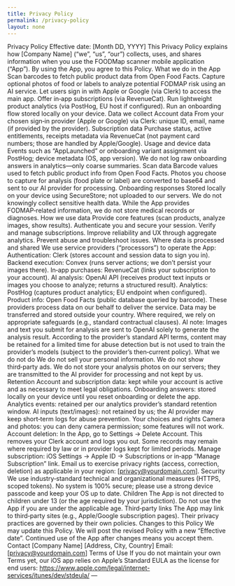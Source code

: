 ```yaml
---
title: Privacy Policy
permalink: /privacy-policy
layout: none
---
```


Privacy Policy
Effective date: [Month DD, YYYY]
This Privacy Policy explains how [Company Name] (“we”, “us”, “our”) collects, uses, and shares information when you use the FOODMap scanner mobile application (“App”).
By using the App, you agree to this Policy.
What we do in the App
Scan barcodes to fetch public product data from Open Food Facts.
Capture optional photos of food or labels to analyze potential FODMAP risk using an AI service.
Let users sign in with Apple or Google (via Clerk) to access the main app.
Offer in‑app subscriptions (via RevenueCat).
Run lightweight product analytics (via PostHog, EU host if configured).
Run an onboarding flow stored locally on your device.
Data we collect
Account data
From your chosen sign‑in provider (Apple or Google) via Clerk: unique ID, email, name (if provided by the provider).
Subscription data
Purchase status, active entitlements, receipts metadata via RevenueCat (not payment card numbers; those are handled by Apple/Google).
Usage and device data
Events such as “AppLaunched” or onboarding variant assignment via PostHog; device metadata (OS, app version). We do not log raw onboarding answers in analytics—only coarse summaries.
Scan data
Barcode values used to fetch public product info from Open Food Facts.
Photos you choose to capture for analysis (food plate or label) are converted to base64 and sent to our AI provider for processing.
Onboarding responses
Stored locally on your device using SecureStore; not uploaded to our servers.
We do not knowingly collect sensitive health data. While the App provides FODMAP‑related information, we do not store medical records or diagnoses.
How we use data
Provide core features (scan products, analyze images, show results).
Authenticate you and secure your session.
Verify and manage subscriptions.
Improve reliability and UX through aggregate analytics.
Prevent abuse and troubleshoot issues.
Where data is processed and shared
We use service providers (“processors”) to operate the App:
Authentication: Clerk (stores account and session data to sign you in).
Backend execution: Convex (runs server actions; we don’t persist your images there).
In‑app purchases: RevenueCat (links your subscription to your account).
AI analysis: OpenAI API (receives product text inputs or images you choose to analyze; returns a structured result).
Analytics: PostHog (captures product analytics; EU endpoint when configured).
Product info: Open Food Facts (public database queried by barcode).
These providers process data on our behalf to deliver the service. Data may be transferred and stored outside your country. Where required, we rely on appropriate safeguards (e.g., standard contractual clauses).
AI note: Images and text you submit for analysis are sent to OpenAI solely to generate the analysis result. According to the provider’s standard API terms, content may be retained for a limited time for abuse detection but is not used to train the provider’s models (subject to the provider’s then‑current policy).
What we do not do
We do not sell your personal information.
We do not show third‑party ads.
We do not store your analysis photos on our servers; they are transmitted to the AI provider for processing and not kept by us.
Retention
Account and subscription data: kept while your account is active and as necessary to meet legal obligations.
Onboarding answers: stored locally on your device until you reset onboarding or delete the app.
Analytics events: retained per our analytics provider’s standard retention window.
AI inputs (text/images): not retained by us; the AI provider may keep short‑term logs for abuse prevention.
Your choices and rights
Camera and photos: you can deny camera permission; some features will not work.
Account deletion: In the App, go to Settings → Delete Account. This removes your Clerk account and logs you out. Some records may remain where required by law or in provider logs kept for limited periods.
Manage subscription: iOS Settings → Apple ID → Subscriptions or in‑app “Manage Subscription” link.
Email us to exercise privacy rights (access, correction, deletion) as applicable in your region: [privacy@yourdomain.com].
Security
We use industry‑standard technical and organizational measures (HTTPS, scoped tokens). No system is 100% secure; please use a strong device passcode and keep your OS up to date.
Children
The App is not directed to children under 13 (or the age required by your jurisdiction). Do not use the App if you are under the applicable age.
Third‑party links
The App may link to third‑party sites (e.g., Apple/Google subscription pages). Their privacy practices are governed by their own policies.
Changes to this Policy
We may update this Policy. We will post the revised Policy with a new “Effective date”. Continued use of the App after changes means you accept them.
Contact
[Company Name]
[Address, City, Country]
Email: [privacy@yourdomain.com]
Terms of Use
If you do not maintain your own Terms yet, our iOS app relies on Apple’s Standard EULA as the license for end users: https://www.apple.com/legal/internet-services/itunes/dev/stdeula/
—